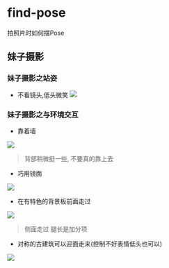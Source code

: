 # find-pose
拍照片时如何摆Pose


## 妹子摄影

### 妹子摄影之站姿

- 不看镜头,低头微笑
![](https://user-images.githubusercontent.com/15868458/69343306-58148400-0ca8-11ea-9475-56f7508a1b0d.jpg)


### 妹子摄影之与环境交互

- 靠着墙

![](https://user-images.githubusercontent.com/15868458/69342512-ac1e6900-0ca6-11ea-8ce9-a0ba15328d45.png)

> 背部稍微挺一些, 不要真的靠上去

- 巧用镜面

![](https://user-images.githubusercontent.com/15868458/69343115-ec321b80-0ca7-11ea-9923-62e1f1056dfc.jpg)


- 在有特色的背景板前面走过

![](https://user-images.githubusercontent.com/15868458/69343514-bc374800-0ca8-11ea-847b-56e0b3a23bcf.jpg)

> 侧面走过 腿长是加分项

- 对称的古建筑可以迎面走来(控制不好表情低头也可以)

![](https://user-images.githubusercontent.com/15868458/69343790-349e0900-0ca9-11ea-829b-16d99d08d53d.jpg)

